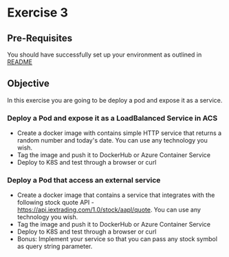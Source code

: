 # Exercise 3 #

## Pre-Requisites ##

You should have successfully set up your environment as outlined in [README](./README.md)

## Objective ##

In this exercise you are going to be deploy a pod and expose it as a service.

### Deploy a Pod and expose it as a LoadBalanced Service in ACS ###

* Create a docker image with contains simple HTTP service that returns a random number and today's date.  You can use any technology you wish.
* Tag the image and push it to DockerHub or Azure Container Service
* Deploy to K8S and test through a browser or curl

### Deploy a Pod that access an external service ###

* Create a docker image that contains a service that integrates with the following stock quote API - https://api.iextrading.com/1.0/stock/aapl/quote.  You can use any technology you wish.
* Tag the image and push it to DockerHub or Azure Container Service
* Deploy to K8S and test through a browser or curl
* Bonus: Implement your service so that you can pass any stock symbol as query string parameter.
